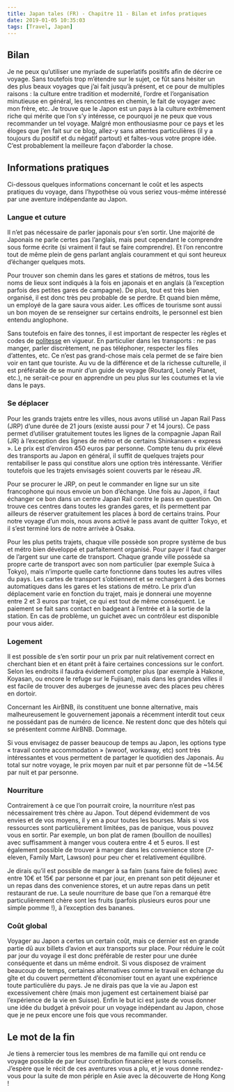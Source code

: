 ```yaml
---
title: Japan tales (FR) - Chapitre 11 - Bilan et infos pratiques
date: 2019-01-05 10:35:03
tags: [Travel, Japan]
---
```



## Bilan

Je ne peux qu’utiliser une myriade de superlatifs positifs afin de décrire ce voyage. Sans toutefois trop m’étendre sur le sujet, ce fût sans hésiter un des plus beaux voyages que j’ai fait jusqu’à présent, et ce pour de multiples raisons : la culture entre tradition et modernité, l’ordre et l’organisation minutieuse en général, les rencontres en chemin, le fait de voyager avec mon frère, etc. Je trouve que le Japon est un pays à la culture extrêmement riche qui mérite que l’on s’y intéresse, ce pourquoi je ne peux que vous recommander un tel voyage. Malgré mon enthousiasme pour ce pays et les éloges que j’en fait sur ce blog, allez-y sans attentes particulières (il y a toujours du positif et du négatif partout) et faîtes-vous votre propre idée. C’est probablement la meilleure façon d’aborder la chose.


## Informations pratiques

Ci-dessous quelques informations concernant le coût et les aspects pratiques du voyage, dans l’hypothèse où vous seriez vous-même intéressé par une aventure indépendante au Japon.

### Langue et cuture
Il n’et pas nécessaire de parler japonais pour s’en sortir. Une majorité de Japonais ne parle certes pas l’anglais, mais peut cependant le comprendre sous forme écrite (si vraiment il faut se faire comprendre). Et l’on rencontre tout de même plein de gens parlant anglais couramment et qui sont heureux d’échanger quelques mots.

Pour trouver son chemin dans les gares et stations de métros, tous les noms de lieux sont indiqués à la fois en japonais et en anglais (à l’exception parfois des petites gares de campagne). De plus, tout est très bien organisé, il est donc très peu probable de se perdre. Et quand bien même, un employé de la gare saura vous aider. Les offices de tourisme sont aussi un bon moyen de se renseigner sur certains endroits, le personnel est bien entendu anglophone.

Sans toutefois en faire des tonnes, il est important de respecter les règles et codes de [politesse]( https://fr.wikipedia.org/wiki/Politesse_dans_la_culture_japonaise) en vigueur. En particulier dans les transports : ne pas manger, parler discrètement, ne pas téléphoner, respecter les files d’attentes, etc. Ce n’est pas grand-chose mais cela permet de se faire bien voir en tant que touriste. Au vu de la différence et de la richesse culturelle, il est préférable de se munir d’un guide de voyage (Routard, Lonely Planet, etc.), ne serait-ce pour en apprendre un peu plus sur les coutumes et la vie dans le pays.


### Se déplacer
Pour les grands trajets entre les villes, nous avons utilisé un Japan Rail Pass (JRP) d’une durée de 21 jours (existe aussi pour 7 et 14 jours). Ce pass permet d’utiliser gratuitement toutes les lignes de la compagnie Japan Rail (JR) à l’exception des lignes de métro et de certains Shinkansen « express ». Le prix est d’environ 450 euros par personne. Compte tenu du prix élevé des transports au Japon en général, il suffit de quelques trajets pour rentabiliser le pass qui constitue alors une option très intéressante. Vérifier toutefois que les trajets envisagés soient couverts par le réseau JR.

Pour se procurer le JRP, on peut le commander en ligne sur un site francophone qui nous envoie un bon d’échange. Une fois au Japon, il faut échanger ce bon dans un centre Japan Rail contre le pass en question. On trouve ces centres dans toutes les grandes gares, et ils permettent par ailleurs de réserver gratuitement les places à bord de certains trains. Pour notre voyage d’un mois, nous avons activé le pass avant de quitter Tokyo, et il s’est terminé lors de notre arrivée à Osaka.

Pour les plus petits trajets, chaque ville possède son propre système de bus et métro bien développé et parfaitement organisé. Pour payer il faut charger de l’argent sur une carte de transport. Chaque grande ville possède sa propre carte de transport avec son nom particulier (par exemple Suica à Tokyo), mais n’importe quelle carte fonctionne dans toutes les autres villes du pays. Les cartes de transport s’obtiennent et se rechargent à des bornes automatiques dans les gares et les stations de métro. Le prix d’un déplacement varie en fonction du trajet, mais je donnerai une moyenne entre 2 et 3 euros par trajet, ce qui est tout de même conséquent. Le paiement se fait sans contact en badgeant à l’entrée et à la sortie de la station. En cas de problème, un guichet avec un contrôleur est disponible pour vous aider.

### Logement
Il est possible de s’en sortir pour un prix par nuit relativement correct en cherchant bien et en étant prêt à faire certaines concessions sur le confort. Selon les endroits il faudra évidement compter plus (par exemple à Hakone, Koyasan, ou encore le refuge sur le Fujisan), mais dans les grandes villes il est facile de trouver des auberges de jeunesse avec des places peu chères en dortoir. 

Concernant les AirBNB, ils constituent une bonne alternative, mais malheureusement le gouvernement japonais a récemment interdit tout ceux ne possédant pas de numéro de licence. Ne restent donc que des hôtels qui se présentent comme AirBNB. Dommage. 

Si vous envisagez de passer beaucoup de temps au Japon, les options type « travail contre accommodation » (wwoof, workaway, etc) sont très intéressantes et vous permettent de partager le quotidien des Japonais. Au total sur notre voyage, le prix moyen par nuit et par personne fût de ~14.5€ par nuit et par personne.

### Nourriture
Contrairement à ce que l’on pourrait croire, la nourriture n’est pas nécessairement très chère au Japon. Tout dépend évidemment de vos envies et de vos moyens, il y en a pour toutes les bourses. Mais si vos ressources sont particulièrement limitées, pas de panique, vous pouvez vous en sortir. Par exemple, un bon plat de ramen (bouillon de nouilles) avec suffisamment à manger vous coutera entre 4 et 5 euros. Il est également possible de trouver à manger dans les convenience store (7-eleven, Family Mart, Lawson) pour peu cher et relativement équilibré.

Je dirais qu’il est possible de manger à sa faim (sans faire de folies) avec entre 10€ et 15€ par personne et par jour, en prenant son petit déjeuner et un repas dans des convenience stores, et un autre repas dans un petit restaurant de rue. La seule nourriture de base que l’on a remarqué être particulièrement chère sont les fruits (parfois plusieurs euros pour une simple pomme !), à l’exception des bananes.


### Coût global
Voyager au Japon a certes un certain coût, mais ce dernier est en grande partie dû aux billets d’avion et aux transports sur place. Pour réduire le coût par jour du voyage il est donc préférable de rester pour une durée conséquente et dans un même endroit. Si vous disposez de vraiment beaucoup de temps, certaines alternatives comme le travail en échange du gîte et du couvert permettent d’économiser tout en ayant une expérience toute particulière du pays. Je ne dirais pas que la vie au Japon est excessivement chère (mais mon jugement est certainement biaisé par l’expérience de la vie en Suisse). Enfin le but ici est juste de vous donner une idée du budget à prévoir pour un voyage indépendant au Japon, chose que je ne peux encore une fois que vous recommander.

## Le mot de la fin

Je tiens à remercier tous les membres de ma famille qui ont rendu ce voyage possible de par leur contribution financière et leurs conseils. J’espère que le récit de ces aventures vous a plu, et je vous donne rendez-vous pour la suite de mon périple en Asie avec la découverte de Hong Kong !
